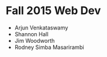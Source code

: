# Fall 2015 Web Dev

- Arjun Venkataswamy
- Shannon Hall
- Jim Woodworth
- Rodney Simba Masarirambi


